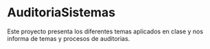 # AuditoriaSistemas
Este proyecto presenta los diferentes temas aplicados en clase y nos informa de temas y procesos de auditorias.
